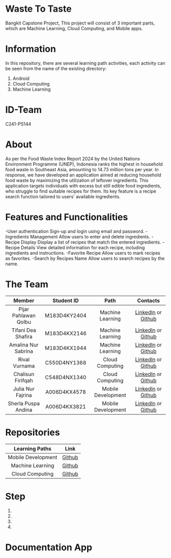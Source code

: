 # Waste To Taste
Bangkit Capstone Project, 
This project will consist of 3 important parts, which are Machine Learning, Cloud Computing, and Mobile apps.

# Information
In this repository, there are several learning path activities, each activity can be seen from the name of the existing directory:
1. Android
2. Cloud Computing
3. Machine Learning

# ID-Team
C241-PS144

# About
As per the Food Waste Index Report 2024 by the United Nations Environment Programme (UNEP), Indonesia ranks the highest in household food waste in Southeast Asia, amounting to 14.73 million tons per year. In response, we have developed an application aimed at reducing household food waste by maximizing the utilization of leftover ingredients. This application targets individuals with excess but still edible food ingredients, who struggle to find suitable recipes for them. Its key feature is a recipe search function tailored to users' available ingredients. 

# Features and Functionalities
-User authentication
Sign-up and login using email and password.
-Ingredients Management
Allow users to enter and delete ingredients.
-Recipe Display
Display a list of recipes that match the entered ingredients. 
-Recipe Details
View detailed information for each recipe, including ingredients and instructions.
-Favorite Recipe
Allow users to mark recipes as favorites.
-Search by Recipes Name
Allow users to search recipes by the name.

# The Team

|            Member           |  Student ID  |        Path        |                                                         Contacts                                                      
| :-------------------------: | :--------:   | :----------------: | :-----------------------------------------------------------------------------------------------------------------: |
|     Pijar Pahlawan Qolbu    | M183D4KY2404 |  Machine Learning  |  [LinkedIn]() or [Github]()                                                                                         |
|      Tifani Dea Shafira     | M183D4KX2146 |  Machine Learning  |  [LinkedIn]() or [Github]()                                                                                         |
|     Amalina Nur Sabrina     | M183D4KX1944 |  Machine Learning  |  [LinkedIn]() or [Github]()                                                                                         |
|      Rival Vurnama          | C550D4NY1368 |   Cloud Computing  |  [LinkedIn]() or [Github]()                                                                                         |  
|      Chalisun Firifqah      | C548D4NX1340 |   Cloud Computing  |  [LinkedIn]() or [Github]()                                                                                         |
|      Julia Nur Fajrina      | A006D4KX4578 | Mobile Development |  [LinkedIn]() or [Github]()                                                                                         |
|     Sherla Puspa Andina     | A006D4KX3821 | Mobile Development |  [LinkedIn]() or [Github]()                                                                                         |

# Repositories

|   Learning Paths   |                                Link                                |
| :----------------: | :----------------------------------------------------------------: |
| Mobile Development | [Github](https://github.com/juliarinaa/WasteToTaste)                                                         |
|  Machine Learning  | [Github](https://github.com/pijarpahlawan/WasteToTaste)                                                         |
|   Cloud Computing  | [Github](https://github.com/pijarpahlawan/wtt-api)                                                         |

# Step
1. 
2. 
3. 
4. 

# Documentation App


